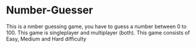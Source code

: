 # Number-Guesser
This is a nmber guessing game, you have to guess a number between 0 to 100. This game is singleplayer and multiplayer (both).
This game consists of Easy, Medium and Hard difficulty
